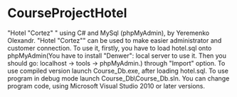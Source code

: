 # CourseProjectHotel

"Hotel "Cortez" " using C# and MySql (phpMyAdmin), by Yeremenko Olexandr. 
"Hotel "Cortez"" can be used to make easier administrator and customer connection.
To use it, firstly, you have to load hotel.sql onto phpMyAdmin(You have to install "Denwer": local server to use it. 
Then you should go: localhost -> tools -> phpMyAdmin.) through "Import" option. 
To use compiled version launch Course_Db.exe, after loading hotel.sql.
To use program in debug mode launch Course_Db\Course_Db.sln. You can change program code, using 
Microsoft Visual Studio 2010 or later versions.
